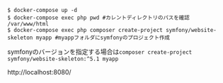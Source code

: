 ```console
$ docker-compose up -d
$ docker-compose exec php pwd #カレントディレクトリのパスを確認
/var/www/html
$ docker-compose exec php composer create-project symfony/website-skeleton myapp #myappフォルダにsymfonyのプロジェクト作成
```

symfonyのバージョンを指定する場合は`composer create-project symfony/website-skeleton:^5.1 myapp`

http://localhost:8080/
